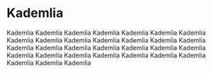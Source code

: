 # Kademlia

Kademlia
Kademlia
Kademlia
Kademlia
Kademlia
Kademlia
Kademlia
Kademlia
Kademlia
Kademlia
Kademlia
Kademlia
Kademlia
Kademlia
Kademlia
Kademlia
Kademlia
Kademlia
Kademlia
Kademlia
Kademlia
Kademlia
Kademlia
Kademlia
Kademlia
Kademlia
Kademlia
Kademlia
Kademlia
Kademlia
Kademlia
